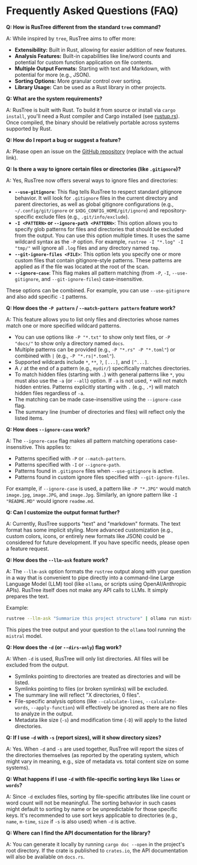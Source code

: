 # Frequently Asked Questions (FAQ)

**Q: How is RusTree different from the standard `tree` command?**

A: While inspired by `tree`, RusTree aims to offer more:

- **Extensibility:** Built in Rust, allowing for easier addition of new features.
- **Analysis Features:** Built-in capabilities like line/word counts and potential for custom function application on file contents.
- **Multiple Output Formats:** Starting with text and Markdown, with potential for more (e.g., JSON).
- **Sorting Options:** More granular control over sorting.
- **Library Usage:** Can be used as a Rust library in other projects.

**Q: What are the system requirements?**

A: RusTree is built with Rust. To build it from source or install via `cargo install`, you'll need a Rust compiler and Cargo installed (see [rustup.rs](https://rustup.rs/)). Once compiled, the binary should be relatively portable across systems supported by Rust.

**Q: How do I report a bug or suggest a feature?**

A: Please open an issue on the [GitHub repository](https://github.com/yourusername/rustree) (replace with the actual link).

**Q: Is there a way to ignore certain files or directories (like `.gitignore`)?**

A: Yes, RusTree now offers several ways to ignore files and directories:

- **`--use-gitignore`**: This flag tells RusTree to respect standard gitignore behavior. It will look for `.gitignore` files in the current directory and parent directories, as well as global gitignore configurations (e.g., `~/.config/git/ignore` or `$XDG_CONFIG_HOME/git/ignore`) and repository-specific exclude files (e.g., `.git/info/exclude`).
- **`-I <PATTERN>` or `--ignore-path <PATTERN>`**: This option allows you to specify glob patterns for files and directories that should be excluded from the output. You can use this option multiple times. It uses the same wildcard syntax as the `-P` option. For example, `rustree -I "*.log" -I "tmp/"` will ignore all `.log` files and any directory named `tmp`.
- **`--git-ignore-files <FILE>`**: This option lets you specify one or more custom files that contain gitignore-style patterns. These patterns are applied as if the file was located at the root of the scan.
- **`--ignore-case`**: This flag makes all pattern matching (from `-P`, `-I`, `--use-gitignore`, and `--git-ignore-files`) case-insensitive.

These options can be combined. For example, you can use `--use-gitignore` and also add specific `-I` patterns.

**Q: How does the `-P pattern` / `--match-pattern pattern` feature work?**

A: This feature allows you to list only files and directories whose names match one or more specified wildcard patterns.

- You can use options like `-P "*.txt"` to show only text files, or `-P "docs/"` to show only a directory named `docs`.
- Multiple patterns can be provided (e.g., `-P "*.rs" -P "*.toml"`) or combined with `|` (e.g., `-P "*.rs|*.toml"`).
- Supported wildcards include `*`, `**`, `?`, `[...]`, and `[^...]`.
- A `/` at the end of a pattern (e.g., `mydir/`) specifically matches directories.
- To match hidden files (starting with `.`) with general patterns like `*`, you must also use the `-a` (or `--all`) option. If `-a` is not used, `*` will not match hidden entries. Patterns explicitly starting with `.` (e.g., `.*`) will match hidden files regardless of `-a`.
- The matching can be made case-insensitive using the `--ignore-case` flag.
- The summary line (number of directories and files) will reflect only the listed items.

**Q: How does `--ignore-case` work?**

A: The `--ignore-case` flag makes all pattern matching operations case-insensitive. This applies to:

- Patterns specified with `-P` or `--match-pattern`.
- Patterns specified with `-I` or `--ignore-path`.
- Patterns found in `.gitignore` files when `--use-gitignore` is active.
- Patterns found in custom ignore files specified with `--git-ignore-files`.

For example, if `--ignore-case` is used, a pattern like `-P "*.JPG"` would match `image.jpg`, `image.JPG`, and `image.Jpg`. Similarly, an ignore pattern like `-I "README.MD"` would ignore `readme.md`.

**Q: Can I customize the output format further?**

A: Currently, RusTree supports "text" and "markdown" formats. The text format has some implicit styling. More advanced customization (e.g., custom colors, icons, or entirely new formats like JSON) could be considered for future development. If you have specific needs, please open a feature request.

**Q: How does the `--llm-ask` feature work?**

A: The `--llm-ask` option formats the `rustree` output along with your question in a way that is convenient to pipe directly into a command-line Large Language Model (LLM) tool (like `ollama`, or scripts using OpenAI/Anthropic APIs). RusTree itself does not make any API calls to LLMs. It simply prepares the text.

Example:

```bash
rustree --llm-ask "Summarize this project structure" | ollama run mistral
```

This pipes the tree output and your question to the `ollama` tool running the `mistral` model.

**Q: How does the `-d` (or `--dirs-only`) flag work?**

A: When `-d` is used, RusTree will only list directories. All files will be excluded from the output.

- Symlinks pointing to directories are treated as directories and will be listed.
- Symlinks pointing to files (or broken symlinks) will be excluded.
- The summary line will reflect "X directories, 0 files".
- File-specific analysis options (like `--calculate-lines`, `--calculate-words`, `--apply-function`) will effectively be ignored as there are no files to analyze in the output.
- Metadata like size (`-s`) and modification time (`-D`) will apply to the listed directories.

**Q: If I use `-d` with `-s` (report sizes), will it show directory sizes?**

A: Yes. When `-d` and `-s` are used together, RusTree will report the sizes of the directories themselves (as reported by the operating system, which might vary in meaning, e.g., size of metadata vs. total content size on some systems).

**Q: What happens if I use `-d` with file-specific sorting keys like `lines` or `words`?**

A: Since `-d` excludes files, sorting by file-specific attributes like line count or word count will not be meaningful. The sorting behavior in such cases might default to sorting by name or be unpredictable for those specific keys. It's recommended to use sort keys applicable to directories (e.g., `name`, `m-time`, `size` if `-s` is also used) when `-d` is active.

**Q: Where can I find the API documentation for the library?**

A: You can generate it locally by running `cargo doc --open` in the project's root directory. If the crate is published to `crates.io`, the API documentation will also be available on `docs.rs`.
